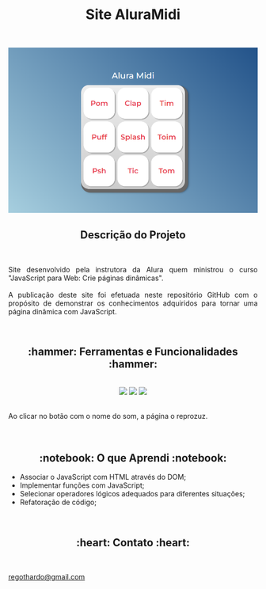 # <h1 align="center">Site AluraMidi</h1>
<br>

![Imagem do site Robotron 2000 desktop](./Layout/desktop_AluraMidi.png)

<h2 align="center"> Descrição do Projeto </h2>
<br>
<p align="justify">
    Site desenvolvido pela instrutora da Alura quem ministrou o curso "JavaScript para Web: Crie páginas dinâmicas".<br>
    <br>
    A publicação deste site foi efetuada neste repositório GitHub com o propósito de demonstrar os conhecimentos adquiridos para tornar uma página dinâmica com JavaScript.
</p>
<br>

<h2 align="center"> :hammer:  Ferramentas e Funcionalidades  :hammer: </h2>
<br>
<div align="center">
<img src="https://cdn.jsdelivr.net/gh/devicons/devicon/icons/css3/css3-original.svg" with="40" height="40">
<img src="https://cdn.jsdelivr.net/gh/devicons/devicon/icons/html5/html5-original.svg" with="40" height="40">
<img src="https://cdn.jsdelivr.net/gh/devicons/devicon/icons/javascript/javascript-original.svg" with="40" height="40">      
</div>

<br>

<p align="justify">
    Ao clicar no botão com o nome do som, a página o reprozuz.<br>
<br>


<br>
          
<h2 align="center"> :notebook:  O que Aprendi  :notebook:</h2>

 - Associar o JavaScript com HTML através do DOM;
 - Implementar funções com JavaScript;
 - Selecionar operadores lógicos adequados para diferentes situações;
 - Refatoração de código;
 
<br>
 
<h2 align="center"> :heart:  Contato  :heart:</h2>
<br>

regothardo@gmail.com
